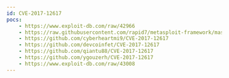 ```yaml
---
id: CVE-2017-12617
pocs:
    - https://www.exploit-db.com/raw/42966
    - https://raw.githubusercontent.com/rapid7/metasploit-framework/master/modules/exploits/multi/http/tomcat_jsp_upload_bypass.rb
    - https://github.com/cyberheartmi9/CVE-2017-12617
    - https://github.com/devcoinfet/CVE-2017-12617
    - https://github.com/qiantu88/CVE-2017-12617
    - https://github.com/ygouzerh/CVE-2017-12617
    - https://www.exploit-db.com/raw/43008
---
```

